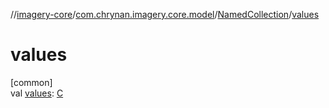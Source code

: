 //[imagery-core](../../../index.md)/[com.chrynan.imagery.core.model](../index.md)/[NamedCollection](index.md)/[values](values.md)

# values

[common]\
val [values](values.md): [C](index.md)
